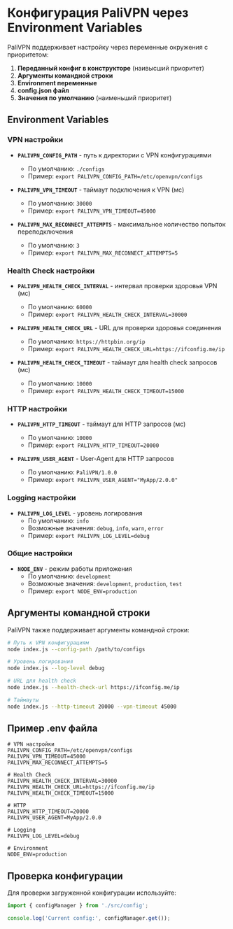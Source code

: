 # Конфигурация PaliVPN через Environment Variables

PaliVPN поддерживает настройку через переменные окружения с приоритетом:

1. **Переданный конфиг в конструкторе** (наивысший приоритет)
2. **Аргументы командной строки**
3. **Environment переменные**
4. **config.json файл**
5. **Значения по умолчанию** (наименьший приоритет)

## Environment Variables

### VPN настройки

- **`PALIVPN_CONFIG_PATH`** - путь к директории с VPN конфигурациями
  - По умолчанию: `./configs`
  - Пример: `export PALIVPN_CONFIG_PATH=/etc/openvpn/configs`

- **`PALIVPN_VPN_TIMEOUT`** - таймаут подключения к VPN (мс)
  - По умолчанию: `30000`
  - Пример: `export PALIVPN_VPN_TIMEOUT=45000`

- **`PALIVPN_MAX_RECONNECT_ATTEMPTS`** - максимальное количество попыток переподключения
  - По умолчанию: `3`
  - Пример: `export PALIVPN_MAX_RECONNECT_ATTEMPTS=5`

### Health Check настройки

- **`PALIVPN_HEALTH_CHECK_INTERVAL`** - интервал проверки здоровья VPN (мс)
  - По умолчанию: `60000`
  - Пример: `export PALIVPN_HEALTH_CHECK_INTERVAL=30000`

- **`PALIVPN_HEALTH_CHECK_URL`** - URL для проверки здоровья соединения
  - По умолчанию: `https://httpbin.org/ip`
  - Пример: `export PALIVPN_HEALTH_CHECK_URL=https://ifconfig.me/ip`

- **`PALIVPN_HEALTH_CHECK_TIMEOUT`** - таймаут для health check запросов (мс)
  - По умолчанию: `10000`
  - Пример: `export PALIVPN_HEALTH_CHECK_TIMEOUT=15000`

### HTTP настройки

- **`PALIVPN_HTTP_TIMEOUT`** - таймаут для HTTP запросов (мс)
  - По умолчанию: `10000`
  - Пример: `export PALIVPN_HTTP_TIMEOUT=20000`

- **`PALIVPN_USER_AGENT`** - User-Agent для HTTP запросов
  - По умолчанию: `PaliVPN/1.0.0`
  - Пример: `export PALIVPN_USER_AGENT="MyApp/2.0.0"`

### Logging настройки

- **`PALIVPN_LOG_LEVEL`** - уровень логирования
  - По умолчанию: `info`
  - Возможные значения: `debug`, `info`, `warn`, `error`
  - Пример: `export PALIVPN_LOG_LEVEL=debug`

### Общие настройки

- **`NODE_ENV`** - режим работы приложения
  - По умолчанию: `development`
  - Возможные значения: `development`, `production`, `test`
  - Пример: `export NODE_ENV=production`

## Аргументы командной строки

PaliVPN также поддерживает аргументы командной строки:

```bash
# Путь к VPN конфигурациям
node index.js --config-path /path/to/configs

# Уровень логирования
node index.js --log-level debug

# URL для health check
node index.js --health-check-url https://ifconfig.me/ip

# Таймауты
node index.js --http-timeout 20000 --vpn-timeout 45000
```

## Пример .env файла

```env
# VPN настройки
PALIVPN_CONFIG_PATH=/etc/openvpn/configs
PALIVPN_VPN_TIMEOUT=45000
PALIVPN_MAX_RECONNECT_ATTEMPTS=5

# Health Check
PALIVPN_HEALTH_CHECK_INTERVAL=30000
PALIVPN_HEALTH_CHECK_URL=https://ifconfig.me/ip
PALIVPN_HEALTH_CHECK_TIMEOUT=15000

# HTTP
PALIVPN_HTTP_TIMEOUT=20000
PALIVPN_USER_AGENT=MyApp/2.0.0

# Logging
PALIVPN_LOG_LEVEL=debug

# Environment
NODE_ENV=production
```

## Проверка конфигурации

Для проверки загруженной конфигурации используйте:

```typescript
import { configManager } from './src/config';

console.log('Current config:', configManager.get());
```
